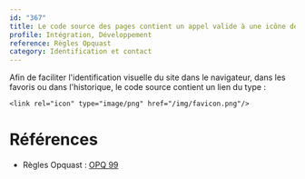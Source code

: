 ```yaml
---
id: "367"
title: Le code source des pages contient un appel valide à une icône de favori.
profile: Intégration, Développement
reference: Règles Opquast
category: Identification et contact
---
```


Afin de faciliter l'identification visuelle du site dans le navigateur, dans les favoris ou dans l'historique, le code source contient un lien du type :

    <link rel="icon" type="image/png" href="/img/favicon.png"/>

# Références
*   Règles Opquast : [OPQ 99](https://checklists.opquast.com/fr/assurance-qualite-web/le-code-source-des-pages-contient-un-appel-valide-a-un-icone-de-favori)
